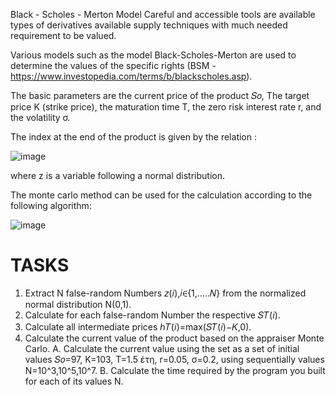 Black - Scholes - Merton Model
Careful and accessible tools are available types of derivatives available supply techniques with much needed requirement to be valued.

Various models such as the model Black-Scholes-Merton are used to determine the values of the specific rights  (BSM -https://www.investopedia.com/terms/b/blackscholes.asp).

The basic parameters are the current price of the product 𝑆𝑜, The target price K (strike price), the maturation time T, the zero risk interest rate r, and the volatility σ.

The index at the end of the product is given by the relation :

![image](https://user-images.githubusercontent.com/74420150/119020969-89f2cd80-b9a7-11eb-8cef-a23ce973e21e.png)

where z is a variable following a normal distribution.

The monte carlo method can be used for the calculation according to the following algorithm:

![image](https://user-images.githubusercontent.com/74420150/119021153-beff2000-b9a7-11eb-9aee-172b9f7ff463.png)


# TASKS

1. Extract N false-random Numbers 𝑧(𝑖),𝑖∈{1,…..𝑁} from the normalized normal distribution Ν(0,1).
2. Calculate for each false-random Number the respective 𝑆𝑇(𝑖).
3. Calculate all intermediate prices ℎ𝑇(𝑖)=max(𝑆𝑇(𝑖)−𝐾,0).
4. Calculate the current value of the product based on the appraiser Monte Carlo.
Α. Calculate the current value using the set as a set of initial values 𝑆𝑜=97, K=103, T=1.5 έτη, r=0.05, σ=0.2, using sequentially values Ν=10^3,10^5,10^7.
Β. Calculate the time required by the program you built for each of its values Ν.
